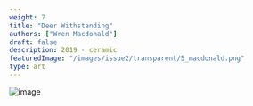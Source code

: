 ```yaml
---
weight: 7
title: "Deer Withstanding"
authors: ["Wren Macdonald"]
draft: false
description: 2019 - ceramic
featuredImage: "/images/issue2/transparent/5_macdonald.png"
type: art
---
```


![image](/images/issue2/5-macdonald_deer.jpg#issues)
